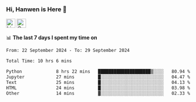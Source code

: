 ### Hi, Hanwen is Here 👋
<p>
	<a href="https://www.linkedin.com/in/liu-hanwen/"><img src="https://img.shields.io/badge/@hanwen-0A66C2?style=flat&logo=LinkedIn&logoColor=white" alt="Linkedin"  height="25px"/></a> 
	<a href="https://scholar.google.com/citations?user=HDF0su0AAAAJ"><img src="https://img.shields.io/badge/scholar-4385FE.svg?&style=plastic&logo=google-scholar&logoColor=white" alt="Google Scholar" height="25px"> </a>
</p>

📊 **The last 7 days I spent my time on** 
<!--START_SECTION:waka-->

```txt
From: 22 September 2024 - To: 29 September 2024

Total Time: 10 hrs 6 mins

Python             8 hrs 22 mins   ████████████████████▒░░░░   80.94 %
Jupyter            27 mins         █░░░░░░░░░░░░░░░░░░░░░░░░   04.47 %
Text               25 mins         █░░░░░░░░░░░░░░░░░░░░░░░░   04.13 %
HTML               24 mins         █░░░░░░░░░░░░░░░░░░░░░░░░   03.98 %
Other              14 mins         ▓░░░░░░░░░░░░░░░░░░░░░░░░   02.33 %
```

<!--END_SECTION:waka-->


<!--
**david990917/david990917** is a ✨ _special_ ✨ repository because its `README.md` (this file) appears on your GitHub profile.

Here are some ideas to get you started:

- 🔭 I’m currently working on ...
- 🌱 I’m currently learning ...
- 👯 I’m looking to collaborate on ...
- 🤔 I’m looking for help with ...
- 💬 Ask me about ...
- 📫 How to reach me: ...
- 😄 Pronouns: ...
- ⚡ Fun fact: ...
-->
